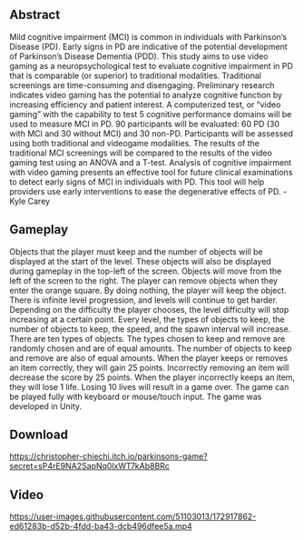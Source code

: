 ## Abstract
Mild cognitive impairment (MCI) is common in individuals with Parkinson’s Disease (PD). Early signs in PD are indicative of the potential development of Parkinson’s Disease Dementia (PDD). This study aims to use video gaming as a neuropsychological test to evaluate cognitive impairment in PD that is comparable (or superior) to traditional modalities. Traditional screenings are time-consuming and disengaging. Preliminary research indicates video gaming has the potential to analyze cognitive function by increasing efficiency and patient interest. A computerized test, or “video gaming” with the capability to test 5 cognitive performance domains will be used to measure MCI in PD. 90 participants will be evaluated: 60 PD (30 with MCI and 30 without MCI) and 30 non-PD. Participants will be assessed using both traditional and videogame modalities. The results of the traditional MCI screenings will be compared to the results of the video gaming test using an ANOVA and a T-test. Analysis of cognitive impairment with video gaming presents an effective tool for future clinical examinations to detect early signs of MCI in individuals with PD. This tool will help providers use early interventions to ease the degenerative effects of PD. - Kyle Carey

## Gameplay
Objects that the player must keep and the number of objects will be displayed at the start of the level. These objects will also be displayed during gameplay in the top-left of the screen. Objects will move from the left of the screen to the right. The player can remove objects when they enter the orange square. By doing nothing, the player will keep the object. There is infinite level progression, and levels will continue to get harder. Depending on the difficulty the player chooses, the level difficulty will stop increasing at a certain point. Every level, the types of objects to keep, the number of objects to keep, the speed, and the spawn interval will increase. There are ten types of objects. The types chosen to keep and remove are randomly chosen and are of equal amounts. The number of objects to keep and remove are also of equal amounts. When the player keeps or removes an item correctly, they will gain 25 points. Incorrectly removing an item will decrease the score by 25 points. When the player incorrectly keeps an item, they will lose 1 life. Losing 10 lives will result in a game over. The game can be played fully with keyboard or mouse/touch input. The game was developed in Unity.

## Download
https://christopher-chiechi.itch.io/parkinsons-game?secret=sP4rE9NA2SapNq0lxWT7kAb8BRc

## Video

https://user-images.githubusercontent.com/51103013/172917862-ed61283b-d52b-4fdd-ba43-dcb496dfee5a.mp4

